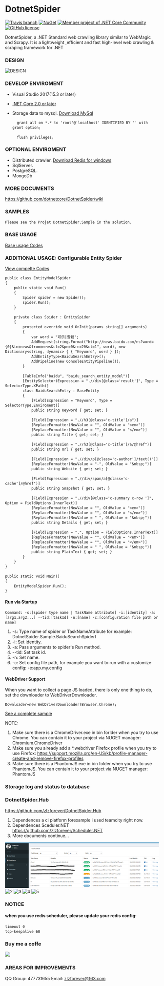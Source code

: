 # DotnetSpider
[![Travis branch](https://travis-ci.org/dotnetcore/DotnetSpider.svg?branch=master)](https://travis-ci.org/dotnetcore/DotnetSpider)
[![NuGet](https://img.shields.io/nuget/v/DotnetSpider.Extension.svg)](https://www.nuget.org/packages/DotnetSpider.Extension)
[![Member project of .NET Core Community](https://img.shields.io/badge/member%20project%20of-NCC-9e20c9.svg)](https://github.com/dotnetcore)
[![GitHub license](https://img.shields.io/aur/license/yaourt.svg)](https://raw.githubusercontent.com/dotnetcore/DotnetSpider/master/LICENSE)

DotnetSpider, a .NET Standard web crawling library similar to WebMagic and Scrapy. It is a lightweight ,efficient and fast high-level web crawling & scraping framework for .NET

### DESIGN

![DESIGN](https://github.com/dotnetcore/DotnetSpider/raw/master/images/DESIGN.jpg)

### DEVELOP ENVIROMENT
- Visual Studio 2017(15.3 or later)
- [.NET Core 2.0 or later](https://www.microsoft.com/net/download/windows)
- Storage data to mysql. [Download MySql](https://dev.mysql.com/downloads/mysql/) 
	
		grant all on *.* to 'root'@'localhost' IDENTIFIED BY '' with grant option;
	
		flush privileges;

### OPTIONAL ENVIROMENT

- Distributed crawler. [Download Redis for windows](https://github.com/MSOpenTech/redis/releases)
- SqlServer.
- PostgreSQL.
- MongoDb

### MORE DOCUMENTS

https://github.com/dotnetcore/DotnetSpider/wiki

### SAMPLES

	Please see the Projet DotnetSpider.Sample in the solution.

### BASE USAGE

[Base usage Codes](https://github.com/zlzforever/DotnetSpider/blob/master/src/DotnetSpider.Sample/BaseUsage.cs)

### ADDITIONAL USAGE: Configurable Entity Spider

[View compelte Codes](https://github.com/zlzforever/DotnetSpider/blob/master/src/DotnetSpider.Sample/JdSkuSampleSpider.cs)

	public class EntityModelSpider
	{
		public static void Run()
		{
			Spider spider = new Spider();
			spider.Run();
		}

		private class Spider : EntitySpider
		{
			protected override void OnInit(params string[] arguments)
			{
				var word = "可乐|雪碧";
				AddRequest(string.Format("http://news.baidu.com/ns?word={0}&tn=news&from=news&cl=2&pn=0&rn=20&ct=1", word), new Dictionary<string, dynamic> { { "Keyword", word } });
				AddEntityType<BaiduSearchEntry>();
				AddPipeline(new ConsoleEntityPipeline());
			}

			[TableInfo("baidu", "baidu_search_entity_model")]
			[EntitySelector(Expression = ".//div[@class='result']", Type = SelectorType.XPath)]
			class BaiduSearchEntry : BaseEntity
			{
				[Field(Expression = "Keyword", Type = SelectorType.Enviroment)]
				public string Keyword { get; set; }

				[Field(Expression = ".//h3[@class='c-title']/a")]
				[ReplaceFormatter(NewValue = "", OldValue = "<em>")]
				[ReplaceFormatter(NewValue = "", OldValue = "</em>")]
				public string Title { get; set; }

				[Field(Expression = ".//h3[@class='c-title']/a/@href")]
				public string Url { get; set; }

				[Field(Expression = ".//div/p[@class='c-author']/text()")]
				[ReplaceFormatter(NewValue = "-", OldValue = "&nbsp;")]
				public string Website { get; set; }

				[Field(Expression = ".//div/span/a[@class='c-cache']/@href")]
				public string Snapshot { get; set; }

				[Field(Expression = ".//div[@class='c-summary c-row ']", Option = FieldOptions.InnerText)]
				[ReplaceFormatter(NewValue = "", OldValue = "<em>")]
				[ReplaceFormatter(NewValue = "", OldValue = "</em>")]
				[ReplaceFormatter(NewValue = " ", OldValue = "&nbsp;")]
				public string Details { get; set; }

				[Field(Expression = ".", Option = FieldOptions.InnerText)]
				[ReplaceFormatter(NewValue = "", OldValue = "<em>")]
				[ReplaceFormatter(NewValue = "", OldValue = "</em>")]
				[ReplaceFormatter(NewValue = " ", OldValue = "&nbsp;")]
				public string PlainText { get; set; }
			}
		}
	}

	public static void Main()
	{
		EntityModelSpider.Run();
	}

#### Run via Startup

	Command: -s:[spider type name | TaskName attribute] -i:[identity] -a:[arg1,arg2...] --tid:[taskId] -n:[name] -c:[configuration file path or name]

1. -s: Type name of spider or TaskNameAttribute for example: DotnetSpider.Sample.BaiduSearchSpiderl
2. -i: Set identity.
3. -a: Pass arguments to spider's Run method.
4. --tid: Set task id.
5. -n: Set name.
6. -c: Set config file path, for example you want to run with a customize config: -e:app.my.config

#### WebDriver Support

When you want to collect a page JS loaded, there is only one thing to do, set the downloader to WebDriverDownloader.

	Downloader=new WebDriverDownloader(Browser.Chrome);

[See a complete sample](https://github.com/zlzforever/DotnetSpider/blob/master/src/DotnetSpider.Sample/JdSkuWebDriverSample.cs)

NOTE:

1. Make sure there is a  ChromeDriver.exe in bin forlder when you try to use Chrome. You can contain it to your project via NUGET manager: Chromium.ChromeDriver
2. Make sure you already add a *.webdriver Firefox profile when you try to use Firefox: https://support.mozilla.org/en-US/kb/profile-manager-create-and-remove-firefox-profiles
3. Make sure there is a PhantomJS.exe in bin folder when you try to use PhantomJS. You can contain it to your project via NUGET manager: PhantomJS

### Storage log and status to database


### DotnetSpider.Hub

https://github.com/zlzforever/DotnetSpider.Hub

1. Dependences a ci platform forexample i used teamcity right now.
2. Dependences Sceduler.NET https://github.com/zlzforever/Scheduler.NET 
3. More documents continue...

![1](https://github.com/dotnetcore/DotnetSpider/raw/master/images/1.png)
![2](https://github.com/dotnetcore/DotnetSpider/raw/master/images/2.png)
![3](https://github.com/dotnetcore/DotnetSpider/raw/master/images/3.png)
![4](https://github.com/dotnetcore/DotnetSpider/raw/master/images/4.png)
![5](https://github.com/dotnetcore/DotnetSpider/raw/master/images/5.png)

### NOTICE

#### when you use redis scheduler, please update your redis config: 
	timeout 0 
	tcp-keepalive 60

### Buy me a coffe

![](https://github.com/zlzforever/DotnetSpiderPictures/raw/master/pay.png)

### AREAS FOR IMPROVEMENTS

QQ Group: 477731655
Email: zlzforever@163.com
